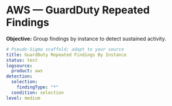 # AWS — GuardDuty Repeated Findings
**Objective:** Group findings by instance to detect sustained activity.

```yaml
# Pseudo-Sigma scaffold; adapt to your source
title: GuardDuty Repeated Findings By Instance
status: test
logsource:
  product: aws
detection:
  selection:
    findingType: "*"
  condition: selection
level: medium
```
